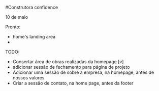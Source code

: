 #Construtora confidence

10 de maio

Pronto:
- home's landing area
- 

TODO:
- Consertar área de obras realizadas da homepage [v]
- adicionar sessão de fechamento para página de projeto
- Adicionar uma sessão de sobre a empresa, na homepage, antes de nossos valores
- Criar a sessão de contato, na home page, antes da footer